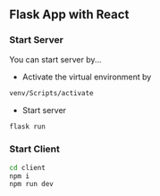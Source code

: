 ## Flask App with React

### Start Server

You can start server by...

- Activate the virtual environment by
```bash
venv/Scripts/activate
```
- Start server
```bash
flask run
```

### Start Client
```bash
cd client
npm i
npm run dev
```
